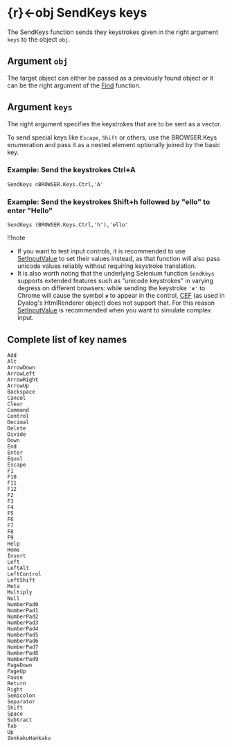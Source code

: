 # {r}←obj SendKeys keys

The SendKeys function sends they keystrokes given in the right argument `keys` to the object `obj`.

## Argument `obj`

The target object can either be passed as a previously found object or it can be the right argument of the [Find](Find.md) function.

## Argument `keys`

The right argument specifies the keystrokes that are to be sent as a vector.

To send special keys like `Escape`, `Shift` or others, use the BROWSER.Keys enumeration and pass it as a nested element optionally joined by the basic key.

<h3 class="example1">Example: Send the keystrokes Ctrl+A</h3>

`SendKeys ⊂BROWSER.Keys.Ctrl,'A'`

<h3 class="example2">Example: Send the keystrokes Shift+h followed by "ello" to enter "Hello"</h3>

`SendKeys (BROWSER.Keys.Ctrl,'h'),'ello'`

!!!note
   * If you want to test input controls, it is recommended to use [SetInputValue](/browser-automation.md#setinputvalue) to set their values instead, as that function will also pass unicode values reliably without requiring keystroke translation.
   * It is also worth noting that the underlying Selenium function `SendKeys` supports extended features such as "unicode keystrokes" in varying degress on different browsers: while sending the keystroke `'≢'` to Chrome will cause the symbol `≢` to appear in the control, [CEF](./terminology.md#cef---chromium-embedded-framework) (as used in Dyalog's HtmlRenderer object) does not support that. For this reason [SetInputValue](/browser-automation.md#setinputvalue) is recommended when you want to simulate complex input.

## Complete list of key names

````
Add
Alt
ArrowDown
ArrowLeft
ArrowRight
ArrowUp
Backspace
Cancel
Clear
Command
Control
Decimal
Delete
Divide
Down
End
Enter
Equal
Escape
F1
F10
F11
F12
F2
F3
F4
F5
F6
F7
F8
F9
Help
Home
Insert
Left
LeftAlt
LeftControl
LeftShift
Meta
Multiply
Null
NumberPad0
NumberPad1
NumberPad2
NumberPad3
NumberPad4
NumberPad5
NumberPad6
NumberPad7
NumberPad8
NumberPad9
PageDown
PageUp
Pause
Return
Right
Semicolon
Separator
Shift
Space
Subtract
Tab
Up
ZenkakuHankaku
````